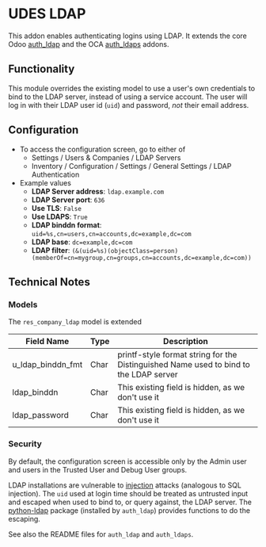 # UDES LDAP

This addon enables authenticating logins using LDAP.  It extends the core Odoo [auth_ldap](https://github.com/odoo/odoo/tree/11.0/addons/auth_ldap) and the OCA [auth_ldaps](https://github.com/OCA/server-auth/tree/11.0/auth_ldaps) addons.


## Functionality

This module overrides the existing model to use a user's own credentials to bind to the LDAP server, instead of using a service account. The user will log in with their LDAP user id (`uid`) and password, _not_ their email address.

## Configuration

- To access the configuration screen, go to either of
  - Settings / Users & Companies / LDAP Servers 
  - Inventory / Configuration / Settings / General Settings / LDAP Authentication
- Example values
  - **LDAP Server address**: `ldap.example.com`
  - **LDAP Server port**: `636`
  - **Use TLS**: `False`
  - **Use LDAPS**: `True`
  - **LDAP binddn format**: `uid=%s,cn=users,cn=accounts,dc=example,dc=com`
  - **LDAP base**: `dc=example,dc=com`
  - **LDAP filter**: `(&(uid=%s)(objectClass=person)(memberOf=cn=mygroup,cn=groups,cn=accounts,dc=example,dc=com))`

## Technical Notes

### Models

The `res_company_ldap` model is extended

|Field Name | Type | Description |
| --- | --- | --- |
| u_ldap_binddn_fmt | Char | printf-style format string for the Distinguished Name used to bind to the LDAP server |
| ldap_binddn | Char | This existing field is hidden, as we don't use it |
| ldap_password | Char | This existing field is hidden, as we don't use it |


### Security

By default, the configuration screen is accessible only by the Admin user and users in the Trusted User and Debug User groups.

LDAP installations are vulnerable to [injection](https://cheatsheetseries.owasp.org/cheatsheets/LDAP_Injection_Prevention_Cheat_Sheet.html) attacks (analogous to SQL injection).  The `uid` used at login time should be treated as untrusted input and escaped when used to bind to, or query against, the LDAP server. The [python-ldap](https://pypi.org/project/python-ldap/) package (installed by `auth_ldap`) provides functions to do the escaping.

See also the README files for `auth_ldap` and `auth_ldaps`.
